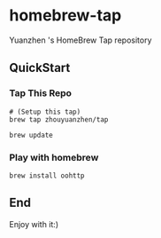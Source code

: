 # homebrew-tap
Yuanzhen 's HomeBrew Tap repository

## QuickStart

### Tap This Repo

```shell
# (Setup this tap)
brew tap zhouyuanzhen/tap

brew update
```

### Play with homebrew

```shell
brew install oohttp
```

## End

Enjoy with it:)
